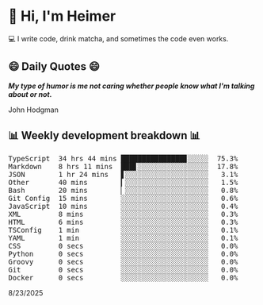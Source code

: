 # 👋 Hi, I'm Heimer

💻 I write code, drink matcha, and sometimes the code even works.

## 😄 Daily Quotes 😄

_**My type of humor is me not caring whether people know what I'm talking about or not.**_

John Hodgman



## 📊 Weekly development breakdown 📊

<pre>TypeScript  34 hrs 44 mins ███████████████▊░░░░░  75.3%
Markdown    8 hrs 11 mins  ███▋░░░░░░░░░░░░░░░░░  17.8%
JSON        1 hr 24 mins   ▋░░░░░░░░░░░░░░░░░░░░   3.1%
Other       40 mins        ▎░░░░░░░░░░░░░░░░░░░░   1.5%
Bash        20 mins        ▏░░░░░░░░░░░░░░░░░░░░   0.8%
Git Config  15 mins        ░░░░░░░░░░░░░░░░░░░░░   0.6%
JavaScript  10 mins        ░░░░░░░░░░░░░░░░░░░░░   0.4%
XML         8 mins         ░░░░░░░░░░░░░░░░░░░░░   0.3%
HTML        6 mins         ░░░░░░░░░░░░░░░░░░░░░   0.3%
TSConfig    1 min          ░░░░░░░░░░░░░░░░░░░░░   0.1%
YAML        1 min          ░░░░░░░░░░░░░░░░░░░░░   0.1%
CSS         0 secs         ░░░░░░░░░░░░░░░░░░░░░   0.0%
Python      0 secs         ░░░░░░░░░░░░░░░░░░░░░   0.0%
Groovy      0 secs         ░░░░░░░░░░░░░░░░░░░░░   0.0%
Git         0 secs         ░░░░░░░░░░░░░░░░░░░░░   0.0%
Docker      0 secs         ░░░░░░░░░░░░░░░░░░░░░   0.0%</pre>

8/23/2025